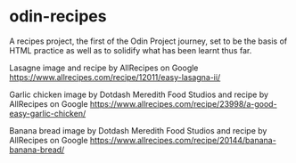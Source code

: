 # odin-recipes 
A recipes project, the first of the Odin Project journey, set to be the basis of HTML practice as well as to solidify what has been learnt thus far. 

Lasagne image and recipe by AllRecipes on Google https://www.allrecipes.com/recipe/12011/easy-lasagna-ii/ 

Garlic chicken image by Dotdash Meredith Food Studios and recipe by AllRecipes on Google https://www.allrecipes.com/recipe/23998/a-good-easy-garlic-chicken/

Banana bread image by Dotdash Meredith Food Studios and recipe by AllRecipes on Google https://www.allrecipes.com/recipe/20144/banana-banana-bread/